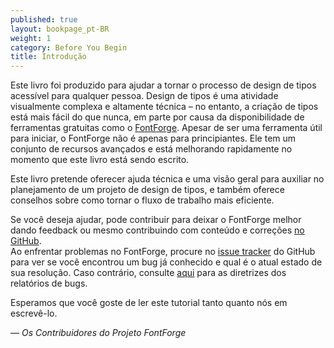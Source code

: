 ```yaml
---
published: true
layout: bookpage_pt-BR
weight: 1
category: Before You Begin
title: Introdução
---
```


Este livro foi produzido para ajudar a tornar o processo de design de tipos acessível para qualquer pessoa. Design de tipos
é uma atividade visualmente complexa e altamente técnica &ndash; no entanto, a criação de tipos está mais fácil
do que nunca, em parte por causa da disponibilidade de ferramentas gratuitas como o [FontForge]. Apesar de ser uma
ferramenta útil para iniciar, o FontForge não é apenas para principiantes. Ele tem um conjunto de recursos avançados
e está melhorando rapidamente no momento que este livro está sendo escrito.

Este livro pretende oferecer ajuda técnica e uma visão geral para auxiliar no planejamento de um projeto de design de tipos, e
também oferece conselhos sobre como tornar o fluxo de trabalho mais eficiente.

Se você deseja ajudar, pode contribuir para deixar o FontForge melhor dando feedback ou mesmo
contribuindo com conteúdo e correções [no GitHub][on GitHub].  
Ao enfrentar problemas no FontForge, procure no [issue tracker] do GitHub para ver se você encontrou um bug já conhecido
e qual é o atual estado de sua resolução. Caso contrário, consulte [aqui][bug] para as diretrizes dos relatórios de bugs.

Esperamos que você goste de ler este tutorial tanto quanto nós em escrevê-lo.

*&mdash; Os Contribuidores do Projeto FontForge*

[FontForge]: http://fontforge.github.io/
[on GitHub]: https://github.com/fontforge/designwithfontforge.com/
[issue tracker]: https://github.com/fontforge/fontforge/issues
[bug]: When_Things_Go_Wrong_With_Fontforge_Itself.html
